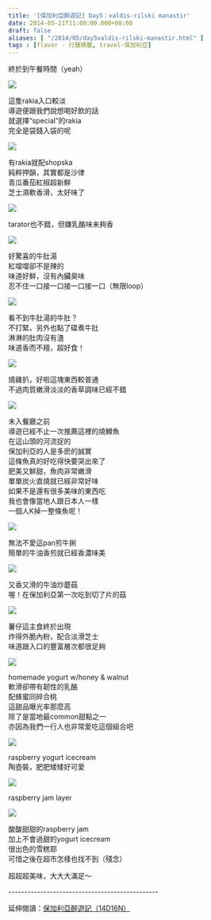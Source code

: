 ```yaml
---
title: '[保加利亞醉遊記] Day5：valdis-rilski manastir'
date: 2014-05-21T11:00:00.000+08:00
draft: false
aliases: [ "/2014/05/day5valdis-rilski-manastir.html" ]
tags : [flavor - 行膳積腹, travel-保加利亞]
---
```


終於到午餐時間（yeah）  

![](/images/bulgaria5d1.jpg)

這隻rakia入口較淡  
導遊便跟我們說想喝好飲的話  
就選擇“special”的rakia  
完全是袋錢入袋的呢  

![](/images/bulgaria5d2.jpg)

有rakia就配shopska  
純粹押韻，其實都是沙律  
青瓜番茄紅椒超新鮮  
芝士濕軟香滑，太好味了  

![](/images/bulgaria5d3.jpg)

tarator也不錯，但嫌乳酪味未夠香  

![](/images/bulgaria5d4.jpg)

好驚喜的牛肚湯  
紅噹噹卻不是辣的  
味道好鮮，沒有內臟臭味  
忍不住一口接一口接一口接一口（無限loop）  

![](/images/bulgaria5d5.jpg)

看不到牛肚湯的牛肚？  
不打緊，另外也點了碟煮牛肚  
淋淋的肚肉沒有渣  
味道香而不羶，超好食！  

![](/images/bulgaria5d6.jpg)

燒雞扒，好啦這塊東西較普通  
不過肉質嫩滑淡淡的香草調味已經不錯  

![](/images/bulgaria5d7.jpg)

未入餐廳之前  
導遊已經不止一次推薦這裡的燒鱒魚  
在這山頭的河流捉的  
保加利亞的人是多麽的誠實  
這條魚真的好吃得快要哭出來了  
肥美又鮮甜，魚肉非常嫩滑  
單單炭火直燒就已經非常好味  
如果不是還有很多美味的東西吃  
我也會像當地人跟日本人一樣  
一個人K掉一整條魚呢！  

![](/images/bulgaria5d8.jpg)

無法不愛這pan煎牛脷  
簡單的牛油香煎就已經香濃味美  

![](/images/bulgaria5d9.jpg)

又香又滑的牛油炒蘑菇  
喔！在保加利亞第一次吃到切了片的菇  

![](/images/bulgaria5d10.jpg)

薯仔這主食終於出現  
炸得外脆內粉，配合淡滑芝士  
味道跟入口的豐富層次都很足夠  

![](/images/bulgaria5d11.jpg)

homemade yogurt w/honey & walnut  
軟滑卻帶有韌性的乳酪  
配蜂蜜同碎合桃  
這甜品曝光率那麼高  
除了是當地最common甜點之一  
亦因為我們一行人也非常愛吃這個組合吧  

![](/images/bulgaria5d12.jpg)

raspberry yogurt icecream  
陶壺裝，肥肥矮矮好可愛  

![](/images/bulgaria5d13.jpg)

raspberry jam layer  

![](/images/bulgaria5d14.jpg)

酸酸甜甜的raspberry jam  
加上不會過甜的yogurt icecream  
很出色的雪糕耶  
可惜之後在超市怎樣也找不到（殘念）  
  
超超超美味，大大大滿足～  
  
\-----------------------------------------------  
  
延伸閱讀：[保加利亞醉遊記（14D16N）](https://hidie.net/bulgaria14d16n/)
